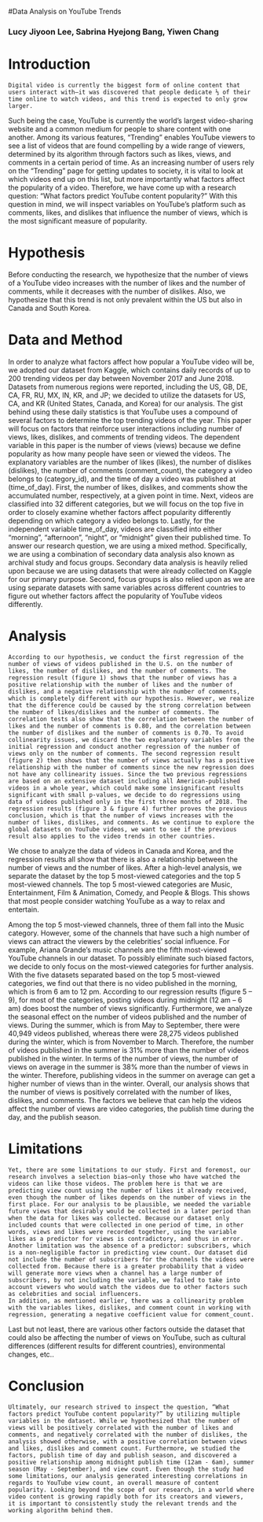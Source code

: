 #Data Analysis on YouTube Trends

### Lucy Jiyoon Lee, Sabrina Hyejong Bang, Yiwen Chang ###


# Introduction #
	Digital video is currently the biggest form of online content that users interact with—it was discovered that people dedicate ⅓ of their time online to watch videos, and this trend is expected to only grow larger. 
Such being the case, YouTube is currently the world’s largest video-sharing website and a common medium for people to share content with one another. Among its various features, “Trending” enables YouTube viewers to see a list of videos that are found compelling by a wide range of viewers, determined by its algorithm through factors such as likes, views, and comments in a certain period of time. As an increasing number of users rely on the “Trending” page for getting updates to society, it is vital to look at which videos end up on this list, but more importantly what factors affect the popularity of a video. Therefore, we have come up with a research question: “What factors predict YouTube content popularity?” With this question in mind, we will inspect variables on YouTube’s platform such as comments, likes, and dislikes that influence the number of views, which is the most significant measure of popularity. 

# Hypothesis #
  Before conducting the research, we hypothesize that the number of views of a YouTube video increases with the number of likes and the number of comments, while it decreases with the number of dislikes. Also, we hypothesize that this trend is not only prevalent within the US but also in Canada and South Korea.
  
# Data and Method #
  In order to analyze what factors affect how popular a YouTube video will be, we adopted our dataset from Kaggle, which contains daily records of up to 200 trending videos per day between November 2017 and June 2018. Datasets from numerous regions were reported, including the US, GB, DE, CA, FR, RU, MX, IN, KR, and JP; we decided to utilize the datasets for US, CA, and KR (United States, Canada, and Korea) for our analysis. The gist behind using these daily statistics is that YouTube uses a compound of several factors to determine the top trending videos of the year. 
This paper will focus on factors that reinforce user interactions including number of views, likes, dislikes, and comments of trending videos. The dependent variable in this paper is the number of views (views) because we define popularity as how many people have seen or viewed the videos. The explanatory variables are the number of likes (likes), the number of dislikes (dislikes), the number of comments (comment_count), the category a video belongs to (category_id), and the time of day a video was published at (time_of_day). First, the number of likes, dislikes, and comments show the accumulated number, respectively, at a given point in time. Next, videos are classified into 32 different categories, but we will focus on the top five in order to closely examine whether factors affect popularity differently depending on which category a video belongs to. Lastly, for the independent variable time_of_day, videos are classified into either “morning”, “afternoon”, “night”, or “midnight” given their published time.
	To answer our research question, we are using a mixed method. Specifically, we are using a combination of secondary data analysis also known as archival study and focus groups. Secondary data analysis is heavily relied upon because we are using datasets that were already collected on Kaggle for our primary purpose. Second, focus groups is also relied upon as we are using separate datasets with same variables across different countries to figure out whether factors affect the popularity of YouTube videos differently.

# Analysis #
	According to our hypothesis, we conduct the first regression of the number of views of videos published in the U.S. on the number of likes, the number of dislikes, and the number of comments. The regression result (figure 1) shows that the number of views has a positive relationship with the number of likes and the number of dislikes, and a negative relationship with the number of comments, which is completely different with our hypothesis. However, we realize that the difference could be caused by the strong correlation between the number of likes/dislikes and the number of comments. The correlation tests also show that the correlation between the number of likes and the number of comments is 0.80, and the correlation between the number of dislikes and the number of comments is 0.70. To avoid collinearity issues, we discard the two explanatory variables from the initial regression and conduct another regression of the number of views only on the number of comments. The second regression result (figure 2) then shows that the number of views actually has a positive relationship with the number of comments since the new regression does not have any collinearity issues. Since the two previous regressions are based on an extensive dataset including all American-published videos in a whole year, which could make some insignificant results significant with small p-values, we decide to do regressions using data of videos published only in the first three months of 2018. The regression results (figure 3 & figure 4) further proves the previous conclusion, which is that the number of views increases with the number of likes, dislikes, and comments. As we continue to explore the global datasets on YouTube videos, we want to see if the previous result also applies to the video trends in other countries.

  We chose to analyze the data of videos in Canada and Korea, and the regression results all show that there is also a relationship between the number of views and the number of likes. After a high-level analysis, we separate the dataset by the top 5 most-viewed categories and the top 5 most-viewed channels. The top 5 most-viewed categories are Music, Entertainment, Film & Animation, Comedy, and People & Blogs. This shows that most people consider watching YouTube as a way to relax and entertain. 
 
  Among the top 5 most-viewed channels, three of them fall into the Music category. However, some of the channels that have such a high number of views can attract the viewers by the celebrities’ social influence. For example, Ariana Grande’s music channels are the fifth most-viewed YouTube channels in our dataset. To possibly eliminate such biased factors, we decide to only focus on the most-viewed categories for further analysis. With the five datasets separated based on the top 5 most-viewed categories, we find out that there is no video published in the morning, which is from 6 am to 12 pm. According to our regression results (figure 5 – 9), for most of the categories, posting videos during midnight (12 am – 6 am) does boost the number of views significantly.
Furthermore, we analyze the seasonal effect on the number of videos published and the number of views. During the summer, which is from May to September, there were 40,949 videos published, whereas there were 28,275 videos published during the winter, which is from November to March. Therefore, the number of videos published in the summer is 31% more than the number of videos published in the winter. In terms of the number of views, the number of views on average in the summer is 38% more than the number of views in the winter. Therefore, publishing videos in the summer on average can get a higher number of views than in the winter. Overall, our analysis shows that the number of views is positively correlated with the number of likes, dislikes, and comments. The factors we believe that can help the videos affect the number of views are video categories, the publish time during the day, and the publish season. 

# Limitations #
	Yet, there are some limitations to our study. First and foremost, our research involves a selection bias—only those who have watched the videos can like those videos. The problem here is that we are predicting view count using the number of likes it already received, even though the number of likes depends on the number of views in the first place. For our analysis to be plausible, we needed the variable future views that desirably would be collected in a later period than when the data for likes was collected. Because our dataset only included counts that were collected in one period of time, in other words, views and likes were recorded together, using the variable likes as a predictor for views is contradictory, and thus in error. 
	Another limitation was the absence of a predictor: subscribers, which is a non-negligible factor in predicting view count. Our dataset did not include the number of subscribers for the channels the videos were collected from. Because there is a greater probability that a video will generate more views when a channel has a large number of subscribers, by not including the variable, we failed to take into account viewers who would watch the videos due to other factors such as celebrities and social influencers. 
	In addition, as mentioned earlier, there was a collinearity problem with the variables likes, dislikes, and comment count in working with regression, generating a negative coefficient value for comment_count.
Last but not least, there are various other factors outside the dataset that could also be affecting the number of views on YouTube, such as cultural differences (different results for different countries), environmental changes, etc.. 

# Conclusion #
	Ultimately, our research strived to inspect the question, “What factors predict YouTube content popularity?” by utilizing multiple variables in the dataset. While we hypothesized that the number of views will be positively correlated with the number of likes and comments, and negatively correlated with the number of dislikes, the analysis showed otherwise, with a positive correlation between views and likes, dislikes and comment count. Furthermore, we studied the factors, publish time of day and publish season, and discovered a positive relationship among midnight publish time (12am - 6am), summer season (May - September), and view count. Even though the study had some limitations, our analysis generated interesting correlations in regards to YouTube view count, an overall measure of content popularity. Looking beyond the scope of our research, in a world where video content is growing rapidly both for its creators and viewers,  it is important to consistently study the relevant trends and the working algorithm behind them. 


